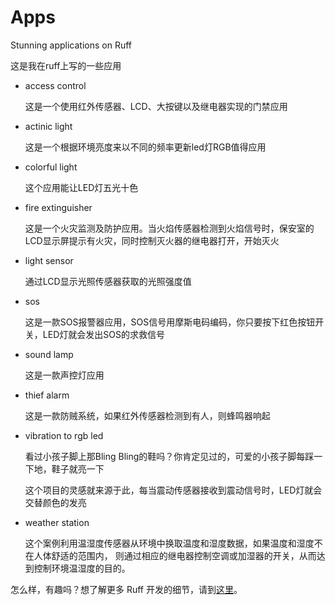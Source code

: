 # Apps
Stunning applications on Ruff

这是我在ruff上写的一些应用

+ access control
   
    这是一个使用红外传感器、LCD、大按键以及继电器实现的门禁应用
    
+ actinic light
    
    这是一个根据环境亮度来以不同的频率更新led灯RGB值得应用
    
+ colorful light
    
    这个应用能让LED灯五光十色

+ fire extinguisher

    这是一个火灾监测及防护应用。当火焰传感器检测到火焰信号时，保安室的LCD显示屏提示有火灾，同时控制灭火器的继电器打开，开始灭火

+ light sensor
    
    通过LCD显示光照传感器获取的光照强度值
    
+ sos
    
    这是一款SOS报警器应用，SOS信号用摩斯电码编码，你只要按下红色按钮开关，LED灯就会发出SOS的求救信号

+ sound lamp
    
    这是一款声控灯应用
    
+ thief alarm
    
    这是一款防贼系统，如果红外传感器检测到有人，则蜂鸣器响起
    
+ vibration to rgb led
    
    看过小孩子脚上那Bling Bling的鞋吗？你肯定见过的，可爱的小孩子脚每踩一下地，鞋子就亮一下
    
    这个项目的灵感就来源于此，每当震动传感器接收到震动信号时，LED灯就会交替颜色的发亮
    
+ weather station
    
    这个案例利用温湿度传感器从环境中换取温度和湿度数据，如果温度和湿度不在人体舒适的范围内，
    则通过相应的继电器控制空调或加湿器的开关，从而达到控制环境温湿度的目的。

怎么样，有趣吗？想了解更多 Ruff 开发的细节，请到[这里](https://ruff.io/zh-cn/docs/development-steps.html)。
